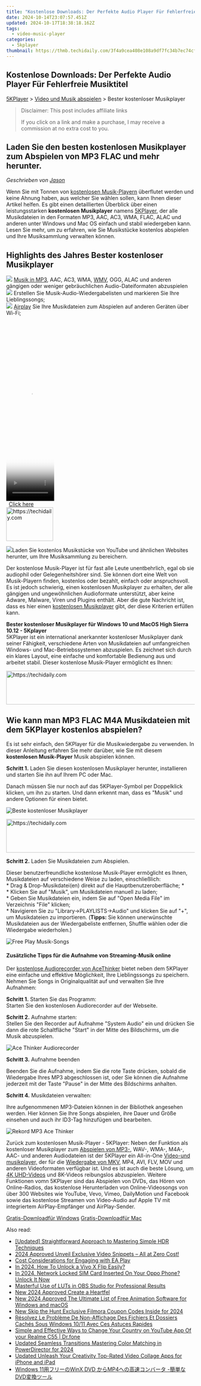```yaml
---
title: "Kostenlose Downloads: Der Perfekte Audio Player Für Fehlerfreie Musiktitel"
date: 2024-10-14T23:07:57.451Z
updated: 2024-10-17T18:38:18.162Z
tags:
  - video-music-player
categories:
  - 5kplayer
thumbnail: https://thmb.techidaily.com/3f4a9cea408e108a9df7fc34b7ec74cff6096437b55c3dea61e7de438d09b247.jpg
---
```


## Kostenlose Downloads: Der Perfekte Audio Player Für Fehlerfreie Musiktitel

[5KPlayer](https://tools.techidaily.com/5kplayer/products/) \> [Video und Musik abspielen](https://tools.techidaily.com/5kplayer/video-music-player/) \> Bester kostenloser Musikplayer 

>  Disclaimer: This post includes affiliate links
>
>  If you click on a link and make a purchase, I may receive a commission at no extra cost to you.
>

## Laden Sie den besten kostenlosen Musikplayer zum Abspielen von MP3 FLAC und mehr herunter.

 _Geschrieben von [Jason](https://www.quora.com/profile/Jason-Copper-1)_

Wenn Sie mit Tonnen von [kostenlosen Musik-Playern](https://tools.techidaily.com/5kplayer/video-music-player/) überflutet werden und keine Ahnung haben, aus welcher Sie wählen sollen, kann Ihnen dieser Artikel helfen. Es gibt einen detaillierten Überblick über einen leistungsstarken **kostenlosen Musikplayer**  namens [5KPlayer](https://tools.techidaily.com/5kplayer/products/), der alle Musikdateien in den Formaten MP3, AAC, AC3, WMA, FLAC, ALAC und anderen unter Windows und Mac OS einfach und stabil wiedergeben kann. Lesen Sie mehr, um zu erfahren, wie Sie Musikstücke kostenlos abspielen und Ihre Musiksammlung verwalten können. 

## Highlights des Jahres Bester kostenloser Musikplayer

![](https://www.5kplayer.com/video-music-player-de/../video-music-player/img/check-mp-0224.png) [Musik in MP3](https://tools.techidaily.com/5kplayer/video-music-player/), AAC, AC3, WMA, [WMV](https://tools.techidaily.com/5kplayer/video-music-player/), OGG, ALAC und anderen gängigen oder weniger gebräuchlichen Audio-Dateiformaten abzuspielen  
![](https://www.5kplayer.com/video-music-player-de/../video-music-player/img/check-mp-0224.png) Erstellen Sie Musik-Audio-Wiedergabelisten und markieren Sie Ihre Lieblingssongs;  
![](https://www.5kplayer.com/video-music-player-de/../video-music-player/img/check-mp-0224.png) [Airplay](https://tools.techidaily.com/5kplayer/airplay/) Sie Ihre Musikdateien zum Abspielen auf anderen Geräten über Wi-Fi;   

<!-- affiliate ads begin -->
<span id="1977028">
					<video width="128" height="480" style="cursor:pointer"
           poster="//a.impactradius-go.com/display-clicktoplayimage/1977028.png"
           onclick="if(!this.playClicked){this.play();this.setAttribute('controls',true);this.playClicked=true;}">
	   <source src="//a.impactradius-go.com/display-ad/22993-1977028">
	   <img src="//a.impactradius-go.com/display-clicktoplayimage/1977028.png" style="border: none; height: 100%; width: 100%; object-fit: contain">
	</video>
	<div style="width:80px;text-align:center"><a href="javascript:window.open(decodeURIComponent('https%3A%2F%2Fhomestyler.sjv.io%2Fc%2F5597632%2F1977028%2F22993'), '_blank');void(0);">Click here</a></div>
</span>
<img height="0" width="0" src="https://imp.pxf.io/i/5597632/1977028/22993" style="position:absolute;visibility:hidden;" border="0" />
<!-- affiliate ads end -->

<!-- affiliate ads begin -->
<a href="https://aligracehair.sjv.io/c/5597632/2135409/19272" target="_top" id="2135409">
  <img src="//a.impactradius-go.com/display-ad/19272-2135409" border="0" alt="https://techidaily.com" width="125" height="90"/>
</a>
<img height="0" width="0" src="https://aligracehair.sjv.io/i/5597632/2135409/19272" style="position:absolute;visibility:hidden;" border="0" />
<!-- affiliate ads end -->

![](https://www.5kplayer.com/video-music-player-de/../video-music-player/img/check-mp-0224.png)Laden Sie kostenlos Musikstücke von YouTube und ähnlichen Websites herunter, um Ihre Musiksammlung zu bereichern. 

Der kostenlose Musik-Player ist für fast alle Leute unentbehrlich, egal ob sie audiophil oder Gelegenheitshörer sind. Sie können dort eine Welt von Musik-Playern finden, kostenlos oder bezahlt, einfach oder anspruchsvoll. Es ist jedoch schwierig, einen kostenlosen Musikplayer zu erhalten, der alle gängigen und ungewöhnlichen Audioformate unterstützt, aber keine Adware, Malware, Viren und Plugins enthält. Aber die gute Nachricht ist, dass es hier einen [kostenlosen Musikplayer](https://tools.techidaily.com/5kplayer/products/) gibt, der diese Kriterien erfüllen kann. 

**Bester kostenloser Musikplayer für Windows 10 und MacOS High Sierra 10.12 - 5Kplayer**  
 5KPlayer ist ein international anerkannter kostenloser Musikplayer dank seiner Fähigkeit, verschiedene Arten von Musikdateien auf umfangreichen Windows- und Mac-Betriebssystemen abzuspielen. Es zeichnet sich durch ein klares Layout, eine einfache und komfortable Bedienung aus und arbeitet stabil. Dieser kostenlose Musik-Player ermöglicht es Ihnen: 

<!-- affiliate ads begin -->
<a href="https://appsumo.8odi.net/c/5597632/2144284/7443" target="_top" id="2144284">
  <img src="//a.impactradius-go.com/display-ad/7443-2144284" border="0" alt="https://techidaily.com" width="728" height="90"/>
</a>
<img height="0" width="0" src="https://appsumo.8odi.net/i/5597632/2144284/7443" style="position:absolute;visibility:hidden;" border="0" />
<!-- affiliate ads end -->

## Wie kann man MP3 FLAC M4A Musikdateien mit dem 5KPlayer kostenlos abspielen?

Es ist sehr einfach, den 5KPlayer für die Musikwiedergabe zu verwenden. In dieser Anleitung erfahren Sie mehr darüber, wie Sie mit diesem **kostenlosen Musik-Player** Musik abspielen können.

**Schritt 1.** Laden Sie diesen kostenlosen Musikplayer herunter, installieren und starten Sie ihn auf Ihrem PC oder Mac. 

Danach müssen Sie nur noch auf das 5KPlayer-Symbol per Doppelklick klicken, um ihn zu starten. Und dann erkennt man, dass es "Musik" und andere Optionen für einen bietet. 

![Beste kostenloser Musikplayer](https://www.5kplayer.com/video-music-player-de/../video-music-player/img/free-music-player.jpg) 

<!-- affiliate ads begin -->
<a href="https://appsumo.8odi.net/c/5597632/2151893/7443" target="_top" id="2151893">
  <img src="//a.impactradius-go.com/display-ad/7443-2151893" border="0" alt="https://techidaily.com" width="728" height="90"/>
</a>
<img height="0" width="0" src="https://appsumo.8odi.net/i/5597632/2151893/7443" style="position:absolute;visibility:hidden;" border="0" />
<!-- affiliate ads end -->

**Schritt 2.** Laden Sie Musikdateien zum Abspielen. 

Dieser benutzerfreundliche kostenlose Musik-Player ermöglicht es Ihnen, Musikdateien auf verschiedene Weise zu laden, einschließlich:   
 \* Drag & Drop-Musikdatei(en) direkt auf die Hauptbenutzeroberfläche; \*   
 \* Klicken Sie auf "Musik", um Musikdateien manuell zu laden;   
 \* Geben Sie Musikdateien ein, indem Sie auf "Open Media File" im Verzeichnis "File" klicken;  
 \* Navigieren Sie zu "Library->PLAYLISTS->Audio" und klicken Sie auf "+", um Musikdateien zu importieren. (**Tipps:** Sie können unerwünschte Musikdateien aus der Wiedergabeliste entfernen, Shuffle wählen oder die Wiedergabe wiederholen.)

![Free Play Musik-Songs](https://www.5kplayer.com/video-music-player-de/../video-music-player/img/flac-music-player.jpg) 

#### **Zusätzliche Tipps für die Aufnahme von Streaming-Musik online**

Der [kostenlose Audiorecorder von AceThinker](https://tools.techidaily.com/acethinker/products/) bietet neben dem 5KPlayer eine einfache und effektive Möglichkeit, Ihre Lieblingssongs zu speichern. Nehmen Sie Songs in Originalqualität auf und verwalten Sie Ihre Aufnahmen: 

**Schritt 1\.** Starten Sie das Programm:   
 Starten Sie den kostenlosen Audiorecorder auf der Webseite.

**Schritt 2\.** Aufnahme starten:  
 Stellen Sie den Recorder auf Aufnahme "System Audio" ein und drücken Sie dann die rote Schaltfläche "Start" in der Mitte des Bildschirms, um die Musik abzuspielen. 

![Ace Thinker Audiorecorder](https://www.5kplayer.com/video-music-player-de/../video-music-player/img/ace-thinker-record-music.jpg) 

**Schritt 3\.** Aufnahme beenden 

Beenden Sie die Aufnahme, indem Sie die rote Taste drücken, sobald die Wiedergabe Ihres MP3 abgeschlossen ist, oder Sie können die Aufnahme jederzeit mit der Taste "Pause" in der Mitte des Bildschirms anhalten.

**Schritt 4\.** Musikdateien verwalten: 

Ihre aufgenommenen MP3-Dateien können in der Bibliothek angesehen werden. Hier können Sie Ihre Songs abspielen, ihre Dauer und Größe einsehen und auch ihr ID3-Tag hinzufügen und bearbeiten. 

![Rekord MP3 Ace Thinker](https://www.5kplayer.com/video-music-player-de/../video-music-player/img/record-mp3-songs-ace-thinker.jpg) 

Zurück zum kostenlosen Musik-Player - 5KPlayer: Neben der Funktion als kostenloser Musikplayer zum [Abspielen von MP3-](https://tools.techidaily.com/5kplayer/video-music-player/), WAV-, WMA-, M4A-, AAC- und anderen Audiodateien ist der 5KPlayer ein All-in-One [Video-und musikplayer,](https://tools.techidaily.com/5kplayer/video-music-player/) der für die [Wiedergabe von MKV](https://tools.techidaily.com/5kplayer/video-music-player/), MP4, AVI, FLV, MOV und anderen Videoformaten verfügbar ist. Und es ist auch die beste Lösung, um [4K UHD-Videos](https://tools.techidaily.com/5kplayer/video-music-player/) und 8K-Videos reibungslos abzuspielen. Weitere Funktionen vomn 5KPlayer sind das Abspielen von DVDs, das Hören von Online-Radios, das kostenlose Herunterladen von Online-Videosongs von über 300 Websites wie YouTube, Vevo, Vimeo, DailyMotion und Facebook sowie das kostenlose Streamen von Video-Audio auf Apple TV mit integriertem AirPlay-Empfänger und AirPlay-Sender.

[Gratis-Downloadfür Windows](https://tools.techidaily.com/5kplayer/products/) [Gratis-Downloadfür Mac](https://tools.techidaily.com/5kplayer/products/)

<ins class="adsbygoogle"
     style="display:block"
     data-ad-format="autorelaxed"
     data-ad-client="ca-pub-7571918770474297"
     data-ad-slot="1223367746"></ins>

<ins class="adsbygoogle"
     style="display:block"
     data-ad-client="ca-pub-7571918770474297"
     data-ad-slot="8358498916"
     data-ad-format="auto"
     data-full-width-responsive="true"></ins>

<span class="atpl-alsoreadstyle">Also read:</span>
<div><ul>
<li><a href="https://fox-direct.techidaily.com/updated-straightforward-approach-to-mastering-simple-hdr-techniques/"><u>[Updated] Straightforward Approach to Mastering Simple HDR Techniques</u></a></li>
<li><a href="https://facebook-video-footage.techidaily.com/2024-approved-unveil-exclusive-video-snippets-all-at-zero-cost/"><u>2024 Approved Unveil Exclusive Video Snippets – All at Zero Cost!</u></a></li>
<li><a href="https://games-able.techidaily.com/cost-considerations-for-engaging-with-ea-play/"><u>Cost Considerations for Engaging with EA Play</u></a></li>
<li><a href="https://android-unlock.techidaily.com/in-2024-how-to-unlock-a-vivo-x-flip-easily-by-drfone-android/"><u>In 2024, How To Unlock a Vivo X Flip Easily?</u></a></li>
<li><a href="https://sim-unlock.techidaily.com/in-2024-network-locked-sim-card-inserted-on-your-oppo-phone-unlock-it-now-by-drfone-android/"><u>In 2024, Network Locked SIM Card Inserted On Your Oppo Phone? Unlock It Now</u></a></li>
<li><a href="https://extra-resources.techidaily.com/masterful-use-of-luts-in-obs-studio-for-professional-results/"><u>Masterful Use of LUTs in OBS Studio for Professional Results</u></a></li>
<li><a href="https://video-ai-editor.techidaily.com/new-2024-approved-create-a-heartfel/"><u>New 2024 Approved Create a Heartfel</u></a></li>
<li><a href="https://video-ai-editor.techidaily.com/new-2024-approved-the-ultimate-list-of-free-animation-software-for-windows-and-macos/"><u>New 2024 Approved The Ultimate List of Free Animation Software for Windows and macOS</u></a></li>
<li><a href="https://video-ai-editor.techidaily.com/new-skip-the-hunt-exclusive-filmora-coupon-codes-inside-for-2024/"><u>New Skip the Hunt Exclusive Filmora Coupon Codes Inside for 2024</u></a></li>
<li><a href="https://win-tips.techidaily.com/resolvez-le-probleme-de-non-affichage-des-fichiers-et-dossiers-caches-sous-windows-1011-avec-ces-astuces-rapides/"><u>Résolvez Le Problème De Non-Affichage Des Fichiers Et Dossiers Cachés Sous Windows 10/11 Avec Ces Astuces Rapides</u></a></li>
<li><a href="https://location-social.techidaily.com/simple-and-effective-ways-to-change-your-country-on-youtube-app-of-your-realme-c55-drfone-by-drfone-virtual-android/"><u>Simple and Effective Ways to Change Your Country on YouTube App Of your Realme C55 | Dr.fone</u></a></li>
<li><a href="https://video-ai-editor.techidaily.com/updated-seamless-transitions-mastering-color-matching-in-powerdirector-for-2024/"><u>Updated Seamless Transitions Mastering Color Matching in PowerDirector for 2024</u></a></li>
<li><a href="https://video-ai-editor.techidaily.com/updated-unleash-your-creativity-top-rated-video-collage-apps-for-iphone-and-ipad/"><u>Updated Unleash Your Creativity Top-Rated Video Collage Apps for iPhone and iPad</u></a></li>
<li><a href="https://tech-revival.techidaily.com/windows-11winx-dvd-mp4-dvd/"><u>Windows 11用フリーのWinX DVD からMP4への高速コンバータ -簡単なDVD変換ツール</u></a></li>
</ul></div>


